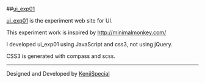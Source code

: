 ##[ui_exp01](http://kenjispecial.github.com/ui_exp01/)

  [ui_exp01](http://kenjispecial.github.com/ui_exp01/) is the experiment web site for UI.
  
  This experiment work is inspired by <http://minimalmonkey.com/>
  
  I developed ui_exp01 using JavaScript and css3, not using jQuery.
  
  CSS3 is generated with compass and scss.

-----
Designed and Developed by [KenjiSpecial](http://kenji-special.com)
